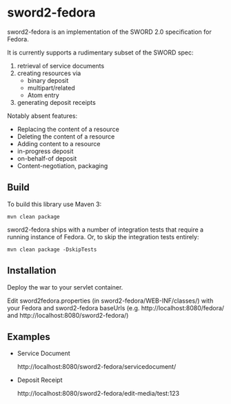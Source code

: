 sword2-fedora
================
sword2-fedora is an implementation of the SWORD 2.0 specification for 
Fedora.

It is currently supports a rudimentary subset of the SWORD spec:

1. retrieval of service documents
2. creating resources via 
	* binary deposit 
	* multipart/related
	* Atom entry
3. generating deposit receipts

Notably absent features:
	
* Replacing the content of a resource
* Deleting the content of a resource
* Adding content to a resource
* in-progress deposit
* on-behalf-of deposit
* Content-negotiation, packaging
	

Build
-----

To build this library use Maven 3:

    mvn clean package
    
sword2-fedora ships with a number of integration tests that require a  running instance of Fedora.
Or, to skip the integration tests entirely:
   
    mvn clean package -DskipTests
    
    
Installation
------------
Deploy the war to your servlet container. 

Edit sword2fedora.properties (in sword2-fedora/WEB-INF/classes/) with your Fedora and sword2-fedora baseUrls (e.g. http://localhost:8080/fedora/ and http://localhost:8080/sword2-fedora/)


Examples
--------
* Service Document
	
	http://localhost:8080/sword2-fedora/servicedocument/

* Deposit Receipt

	http://localhost:8080/sword2-fedora/edit-media/test:123

